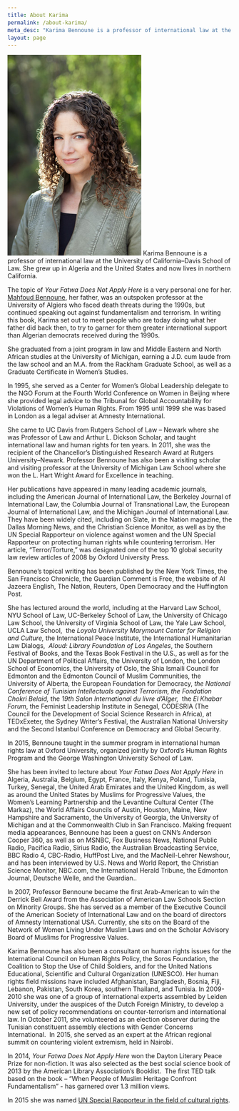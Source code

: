 ```yaml
---
title: About Karima
permalink: /about-karima/
meta_desc: "Karima Bennoune is a professor of international law at the University of California–Davis School of Law. She grew up in Algeria and the United States and now lives in northern California."
layout: page
---
```

![](/assets/img/KarimaBennoune_wr.jpg) Karima Bennoune is a professor of international law at the University of California–Davis School of Law. She grew up in Algeria and the United States and now lives in northern California.

The topic of _Your Fatwa Does Not Apply Here_ is a very personal one for her. [Mahfoud Bennoune](http://www.mahfoudbennoune.com/), her father, was an outspoken professor at the University of Algiers who faced death threats during the 1990s, but continued speaking out against fundamentalism and terrorism. In writing this book, Karima set out to meet people who are today doing what her father did back then, to try to garner for them greater international support than Algerian democrats received during the 1990s.

She graduated from a joint program in law and Middle Eastern and North African studies at the University of Michigan, earning a J.D. cum laude from the law school and an M.A. from the Rackham Graduate School, as well as a Graduate Certificate in Women’s Studies.

In 1995, she served as a Center for Women’s Global Leadership delegate to the NGO Forum at the Fourth World Conference on Women in Beijing where she provided legal advice to the Tribunal for Global Accountability for Violations of Women’s Human Rights. From 1995 until 1999 she was based in London as a legal adviser at Amnesty International.

She came to UC Davis from Rutgers School of Law – Newark where she was Professor of Law and Arthur L. Dickson Scholar, and taught international law and human rights for ten years. In 2011, she was the recipient of the Chancellor’s Distinguished Research Award at Rutgers University–Newark. Professor Bennoune has also been a visiting scholar and visiting professor at the University of Michigan Law School where she won the L. Hart Wright Award for Excellence in teaching.

Her publications have appeared in many leading academic journals, including the American Journal of International Law, the Berkeley Journal of International Law, the Columbia Journal of Transnational Law, the European Journal of International Law, and the Michigan Journal of International Law. They have been widely cited, including on Slate, in the Nation magazine, the Dallas Morning News, and the Christian Science Monitor, as well as by the UN Special Rapporteur on violence against women and the UN Special Rapporteur on protecting human rights while countering terrorism. Her article, “Terror/Torture,” was designated one of the top 10 global security law review articles of 2008 by Oxford University Press.

Bennoune’s topical writing has been published by the New York Times, the San Francisco Chronicle, the Guardian Comment is Free, the website of Al Jazeera English, The Nation, Reuters, Open Democracy and the Huffington Post.

She has lectured around the world, including at the Harvard Law School, NYU School of Law, UC-Berkeley School of Law, the University of Chicago Law School, the University of Virginia School of Law, the Yale Law School, UCLA Law School,  the _Loyola University Marymount Center for Religion and Culture,_ the International Peace Institute, the International Humanitarian Law Dialogs,  _Aloud: Library Foundation of Los Angeles_, the Southern Festival of Books, and the Texas Book Festival in the U.S., as well as for the UN Department of Political Affairs, the University of London, the London School of Economics, the University of Oslo, the Shia Ismaili Council for Edmonton and the Edmonton Council of Muslim Communities, the University of Alberta, the European Foundation for Democracy, _the_ _National Conference of Tunisian Intellectuals against Terrorism, the Fondation Chokri Belaid,_ the _19th Salon International du livre d’Alger,_  the _El Khabar Forum_, the Feminist Leadership Institute in Senegal, CODESRIA (The Council for the Development of Social Science Research in Africa), at TEDxExeter, the Sydney Writer’s Festival, the Australian National University and the Second Istanbul Conference on Democracy and Global Security.

In 2015, Bennoune taught in the summer program in international human rights law at Oxford University, organized jointly by Oxford’s Human Rights Program and the George Washington University School of Law.

She has been invited to lecture about _Your Fatwa Does Not Apply Here_ in Algeria, Australia, Belgium, Egypt, France, Italy, Kenya, Poland, Tunisia, Turkey, Senegal, the United Arab Emirates and the United Kingdom, as well as around the United States by Muslims for Progressive Values, the Women’s Learning Partnership and the Levantine Cultural Center (The Markaz), the World Affairs Councils of Austin, Houston, Maine, New Hampshire and Sacramento, the University of Georgia, the University of Michigan and at the Commonwealth Club in San Francisco. Making frequent media appearances, Bennoune has been a guest on CNN’s Anderson Cooper 360, as well as on MSNBC, Fox Business News, National Public Radio, Pacifica Radio, Sirius Radio, the Australian Broadcasting Service, BBC Radio 4, CBC-Radio, HuffPost Live, and the MacNeil-Lehrer Newshour, and has been interviewed by U.S. News and World Report, the Christian Science Monitor, NBC.com, the International Herald Tribune, the Edmonton Journal, Deutsche Welle, and the Guardian..

In 2007, Professor Bennoune became the first Arab-American to win the Derrick Bell Award from the Association of American Law Schools Section on Minority Groups. She has served as a member of the Executive Council of the American Society of International Law and on the board of directors of Amnesty International USA. Currently, she sits on the Board of the Network of Women Living Under Muslim Laws and on the Scholar Advisory Board of Muslims for Progressive Values.

Karima Bennoune has also been a consultant on human rights issues for the International Council on Human Rights Policy, the Soros Foundation, the Coalition to Stop the Use of Child Soldiers, and for the United Nations Educational, Scientific and Cultural Organization (UNESCO). Her human rights field missions have included Afghanistan, Bangladesh, Bosnia, Fiji, Lebanon, Pakistan, South Korea, southern Thailand, and Tunisia. In 2009-2010 she was one of a group of international experts assembled by Leiden University, under the auspices of the Dutch Foreign Ministry, to develop a new set of policy recommendations on counter-terrorism and international law. In October 2011, she volunteered as an election observer during the Tunisian constituent assembly elections with Gender Concerns International.  In 2015, she served as an expert at the African regional summit on countering violent extremism, held in Nairobi.

In 2014, _Your Fatwa Does Not Apply Here_ won the Dayton Literary Peace Prize for non-fiction. It was also selected as the best social science book of 2013 by the American Library Association’s Booklist.  The first TED talk based on the book – “When People of Muslim Heritage Confront Fundamentalism” - has garnered over 1.3 million views.

<a name="_GoBack">In 2015 she was named</a> [UN Special Rapporteur in the field of cultural rights](http://www.karimabennoune.com/journal/2015/10/02/un-human-rights-council/).
